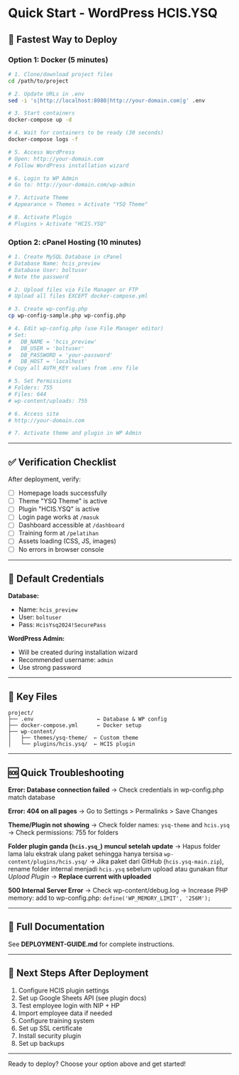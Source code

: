 # Quick Start - WordPress HCIS.YSQ

## 🚀 Fastest Way to Deploy

### Option 1: Docker (5 minutes)

```bash
# 1. Clone/download project files
cd /path/to/project

# 2. Update URLs in .env
sed -i 's|http://localhost:8080|http://your-domain.com|g' .env

# 3. Start containers
docker-compose up -d

# 4. Wait for containers to be ready (30 seconds)
docker-compose logs -f

# 5. Access WordPress
# Open: http://your-domain.com
# Follow WordPress installation wizard

# 6. Login to WP Admin
# Go to: http://your-domain.com/wp-admin

# 7. Activate Theme
# Appearance > Themes > Activate "YSQ Theme"

# 8. Activate Plugin
# Plugins > Activate "HCIS.YSQ"
```

### Option 2: cPanel Hosting (10 minutes)

```bash
# 1. Create MySQL Database in cPanel
# Database Name: hcis_preview
# Database User: boltuser
# Note the password

# 2. Upload files via File Manager or FTP
# Upload all files EXCEPT docker-compose.yml

# 3. Create wp-config.php
cp wp-config-sample.php wp-config.php

# 4. Edit wp-config.php (use File Manager editor)
# Set:
#   DB_NAME = 'hcis_preview'
#   DB_USER = 'boltuser'
#   DB_PASSWORD = 'your-password'
#   DB_HOST = 'localhost'
# Copy all AUTH_KEY values from .env file

# 5. Set Permissions
# Folders: 755
# Files: 644
# wp-content/uploads: 755

# 6. Access site
# http://your-domain.com

# 7. Activate theme and plugin in WP Admin
```

---

## ✅ Verification Checklist

After deployment, verify:

- [ ] Homepage loads successfully
- [ ] Theme "YSQ Theme" is active
- [ ] Plugin "HCIS.YSQ" is active
- [ ] Login page works at `/masuk`
- [ ] Dashboard accessible at `/dashboard`
- [ ] Training form at `/pelatihan`
- [ ] Assets loading (CSS, JS, images)
- [ ] No errors in browser console

---

## 🔑 Default Credentials

**Database:**
- Name: `hcis_preview`
- User: `boltuser`
- Pass: `HcisYsq2024!SecurePass`

**WordPress Admin:**
- Will be created during installation wizard
- Recommended username: `admin`
- Use strong password

---

## 📁 Key Files

```
project/
├── .env                    ← Database & WP config
├── docker-compose.yml      ← Docker setup
├── wp-content/
│   ├── themes/ysq-theme/  ← Custom theme
│   └── plugins/hcis.ysq/  ← HCIS plugin
```

---

## 🆘 Quick Troubleshooting

**Error: Database connection failed**
→ Check credentials in wp-config.php match database

**Error: 404 on all pages**
→ Go to Settings > Permalinks > Save Changes

**Theme/Plugin not showing**
→ Check folder names: `ysq-theme` and `hcis.ysq`
→ Check permissions: 755 for folders

**Folder plugin ganda (`hcis.ysq_`) muncul setelah update**
→ Hapus folder lama lalu ekstrak ulang paket sehingga hanya tersisa `wp-content/plugins/hcis.ysq/`
→ Jika paket dari GitHub (`hcis.ysq-main.zip`), rename folder internal menjadi `hcis.ysq` sebelum upload atau gunakan fitur *Upload Plugin* → **Replace current with uploaded**

**500 Internal Server Error**
→ Check wp-content/debug.log
→ Increase PHP memory: add to wp-config.php:
   `define('WP_MEMORY_LIMIT', '256M');`

---

## 📖 Full Documentation

See **DEPLOYMENT-GUIDE.md** for complete instructions.

---

## 🎯 Next Steps After Deployment

1. Configure HCIS plugin settings
2. Set up Google Sheets API (see plugin docs)
3. Test employee login with NIP + HP
4. Import employee data if needed
5. Configure training system
6. Set up SSL certificate
7. Install security plugin
8. Set up backups

---

Ready to deploy? Choose your option above and get started!
